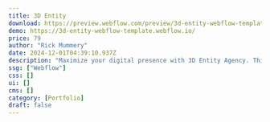 ```yaml
---
title: 3D Entity
download: https://preview.webflow.com/preview/3d-entity-webflow-template?utm_medium=preview_link&utm_source=designer&utm_content=3d-entity-webflow-template&preview=34697e4002cd0d5d059d2ae0cf878a0b&locale=en&workflow=preview
demo: https://3d-entity-webflow-template.webflow.io/
price: 79
author: "Rick Mummery"
date: 2024-12-01T04:39:10.937Z
description: "Maximize your digital presence with 3D Entity Agency. This cutting-edge Webflow agency template merges modern design with robust e-commerce capabilities, creating an immersive online experience that captivates customers and drives growth."
ssg: ["Webflow"]
css: []
ui: []
cms: []
category: [Portfolio]
draft: false
---
```

